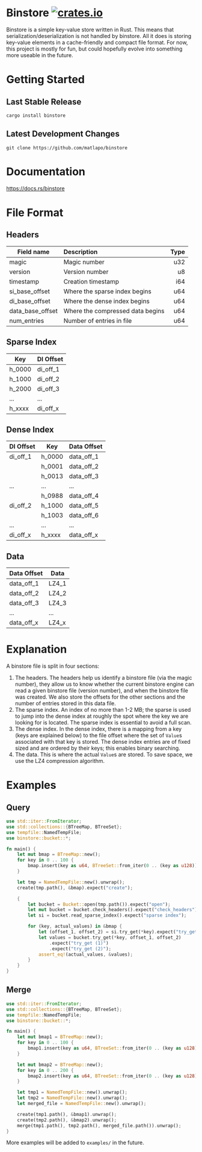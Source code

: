 # Binstore [![crates.io](https://img.shields.io/crates/v/binstore)](https://crates.io/crates/binstore)

Binstore is a simple key-value store written in Rust. This means that serialization/deserialization is not handled by binstore. All it does is storing key-value elements in a cache-friendly and compact file format. For now, this project is mostly for fun, but could hopefully evolve into something more useable in the future.

# Getting Started

## Last Stable Release
`cargo install binstore`

## Latest Development Changes
`git clone https://github.com/matlapo/binstore`

# Documentation

https://docs.rs/binstore

# File Format
## Headers

| Field name       | Description                      | Type |
| ---------------- |:---------------------------------|-----:|
| magic            | Magic number                     | u32  |
| version          | Version number                   | u8   |
| timestamp        | Creation timestamp               | i64  |
| si_base_offset   | Where the sparse index begins    | u64  |
| di_base_offset   | Where the dense index begins     | u64  |
| data_base_offset | Where the compressed data begins | u64  |
| num_entries      | Number of entries in file        | u64  |

## Sparse Index
| Key    | DI Offset |
|--------|-----------|
| h_0000 | di_off_1  |
| h_1000 | di_off_2  |
| h_2000 | di_off_3  |
| ...    | ...       |
| h_xxxx | di_off_x  |

## Dense Index
| DI Offset | Key    | Data Offset |
|-----------|--------|-------------|
| di_off_1  | h_0000 | data_off_1  |
|           | h_0001 | data_off_2  |
|           | h_0013 | data_off_3  |
| ...       | ...    | ...         |
|           | h_0988 | data_off_4  |
| di_off_2  | h_1000 | data_off_5  |
|           | h_1003 | data_off_6  |
| ...       | ...    | ...         |
| di_off_x  | h_xxxx | data_off_x  |

## Data
| Data Offset | Data  |
|-------------|-------|
| data_off_1  | LZ4_1 |
| data_off_2  | LZ4_2 |
| data_off_3  | LZ4_3 |
| ...         | ...   |
| data_off_x  | LZ4_x |

# Explanation
A binstore file is split in four sections:

1. The headers.  The headers help us identify a binstore file (via the
   magic number), they allow us to know whether the current binstore
   engine can read a given binstore file (version number), and when the
   binstore file was created.  We also store the offsets for the other
   sections and the number of entries stored in this data file.
2. The sparse index.  An index of no more than 1-2 MB; the sparse is
   used to jump into the dense index at roughly the spot where the key
   we are looking for is located.  The sparse index is essential to
   avoid a full scan.
3. The dense index.  In the dense index, there is a mapping from a key
   (keys are explained below) to the file offset where the set of
   `Value`s associated with that key is stored.  The dense index entries
   are of fixed sized and are ordered by their keys; this enables
   binary searching.
4. The data.  This is where the actual `Value`s are stored.  To save
   space, we use the LZ4 compression algorithm.
   
# Examples

## Query

```rust
use std::iter::FromIterator;
use std::collections::{BTreeMap, BTreeSet};
use tempfile::NamedTempFile;
use binstore::bucket::*;

fn main() {
    let mut bmap = BTreeMap::new();
    for key in 0 .. 100 {
        bmap.insert(key as u64, BTreeSet::from_iter(0 .. (key as u128)));
    }

    let tmp = NamedTempFile::new().unwrap();
    create(tmp.path(), &bmap).expect("create");

    {
        let bucket = Bucket::open(tmp.path()).expect("open");
        let mut bucket = bucket.check_headers().expect("check_headers");
        let si = bucket.read_sparse_index().expect("sparse index");

        for (key, actual_values) in &bmap {
            let (offset_1, offset_2) = si.try_get(*key).expect("try_get");
            let values = bucket.try_get(*key, offset_1, offset_2)
                .expect("try_get (1)")
                .expect("try_get (2)");
            assert_eq!(actual_values, &values);
        }
    }
}
```

## Merge

```rust
use std::iter::FromIterator;
use std::collections::{BTreeMap, BTreeSet};
use tempfile::NamedTempFile;
use binstore::bucket::*;

fn main() {
    let mut bmap1 = BTreeMap::new();
    for key in 0 .. 100 {
        bmap1.insert(key as u64, BTreeSet::from_iter(0 .. (key as u128)));
    }

    let mut bmap2 = BTreeMap::new();
    for key in 0 .. 200 {
        bmap2.insert(key as u64, BTreeSet::from_iter(0 .. (key as u128)));
    }

    let tmp1 = NamedTempFile::new().unwrap();
    let tmp2 = NamedTempFile::new().unwrap();
    let merged_file = NamedTempFile::new().unwrap();

    create(tmp1.path(), &bmap1).unwrap();
    create(tmp2.path(), &bmap2).unwrap();
    merge(tmp1.path(), tmp2.path(), merged_file.path()).unwrap();
}
```

More examples will be added to `examples/` in the future.
